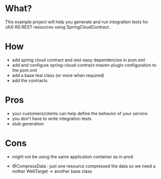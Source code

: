 # What?

This example project will help you generate and run integration tests for JAX-RS REST resources 
using SpringCloudContract.


# How

- add spring cloud contract and rest-easy dependencies in pom.xml
- add and configure spring-cloud-contract-maven-plugin configuration to the pom.xml
- add a base test class (or more when required) 
- add the contracts


# Pros

- your customers/clients can help define the behavior of your service
- you don't have to write integration tests
- stub generation

# Cons

- might not be using the same application container as in prod

- @CompressData : just one resource compressed the data so we need a nother WebTarget -> another base class


